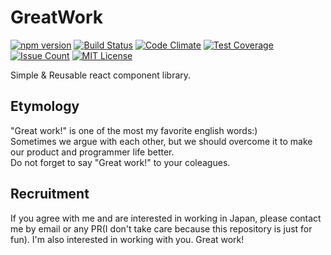 # GreatWork

[![npm version](https://badge.fury.io/js/great-work.svg)](https://badge.fury.io/js/great-work)
[![Build Status](https://travis-ci.org/koiketakayuki/great-work.svg?branch=master)](https://travis-ci.org/koiketakayuki/great-work)
[![Code Climate](https://codeclimate.com/github/koiketakayuki/great-work/badges/gpa.svg)](https://codeclimate.com/github/koiketakayuki/great-work)
[![Test Coverage](https://codeclimate.com/github/koiketakayuki/great-work/badges/coverage.svg)](https://codeclimate.com/github/koiketakayuki/great-work/coverage)
[![Issue Count](https://codeclimate.com/github/koiketakayuki/great-work/badges/issue_count.svg)](https://codeclimate.com/github/koiketakayuki/great-work)
[![MIT License](http://img.shields.io/badge/license-MIT-blue.svg?style=flat)](LICENSE)

Simple & Reusable react component library.  

## Etymology

"Great work!" is one of the most my favorite english words:)  
Sometimes we argue with each other, but we should overcome it to make our product and programmer life better.  
Do not forget to say "Great work!" to your coleagues.  

## Recruitment

If you agree with me and are interested in working in Japan, please contact me by email or any PR(I don't take care because this repository is just for fun).
I'm also interested in working with you. Great work!
